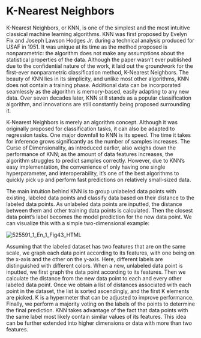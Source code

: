 # K-Nearest Neighbors

K-Nearest Neighbors, or KNN, is one of the simplest and the most intuitive classical machine learning algorithms. KNN was first proposed by Evelyn Fix and Joseph Lawson Hodges Jr. during a technical analysis produced for USAF in 1951. It was unique at its time as the method proposed is nonparametric: the algorithm does not make any assumptions about the statistical properties of the data. Although the paper wasn’t ever published due to the confidential nature of the work, it laid out the groundwork for the first-ever nonparametric classification method, K-Nearest Neighbors. The beauty of KNN lies in its simplicity, and unlike most other algorithms, KNN does not contain a training phase. Additional data can be incorporated seamlessly as the algorithm is memory-based, easily adapting to any new data. Over seven decades later, KNN still stands as a popular classification algorithm, and innovations are still constantly being proposed surrounding it.

K-Nearest Neighbors is merely an algorithm concept. Although it was originally proposed for classification tasks, it can also be adapted to regression tasks. One major downfall to KNN is its speed. The time it takes for inference grows significantly as the number of samples increases. The Curse of Dimensionality, as introduced earlier, also weighs down the performance of KNN; as the amount of data features increases, the algorithm struggles to predict samples correctly. However, due to KNN’s easy implementation, the convenience of only having one single hyperparameter, and interoperability, it’s one of the best algorithms to quickly pick up and perform fast predictions on relatively small-sized data.

The main intuition behind KNN is to group unlabeled data points with existing, labeled data points and classify data based on their distance to the labeled data points. As unlabeled data points are inputted, the distance between them and other training data points is calculated. Then the closest data point’s label becomes the model prediction for the new data point. We can visualize this with a simple two-dimensional example:

![525591_1_En_1_Fig43_HTML](https://user-images.githubusercontent.com/62965911/230722666-748ded62-5585-41c8-9045-6f16cee3741f.jpeg)

Assuming that the labeled dataset has two features that are on the same scale, we graph each data point according to its features, with one being on the x-axis and the other on the y-axis. Here, different labels are distinguished with different colors. When a new, unlabeled data point is inputted, we first graph the data point according to its features. Then we calculate the distance from the new data point to each and every other labeled data point. Once we obtain a list of distances associated with each point in the dataset, the list is sorted ascendingly, and the first K elements are picked. K is a hypermeter that can be adjusted to improve performance. Finally, we perform a majority voting on the labels of the points to determine the final prediction. KNN takes advantage of the fact that data points with the same label most likely contain similar values of its features. This idea can be further extended into higher dimensions or data with more than two features.

